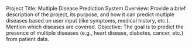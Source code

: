 Project Title: Multiple Disease Prediction System
Overview: Provide a brief description of the project, its purpose, and how it can predict multiple diseases based on user input (like symptoms, medical history, etc.). Mention which diseases are covered.
Objective: The goal is to predict the presence of multiple diseases (e.g., heart disease, diabetes, cancer, etc.) from patient data.
